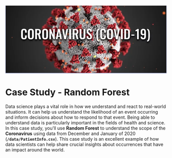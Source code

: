 <p align="center">
  <img src="img/covid-19.png" width="600">
  <br>
</p>

# Case Study - Random Forest

Data science plays a vital role in how we understand and react to real-world situations. It can help us understand the likelihood of an event occurring and inform decisions about how to respond to that event. Being able to understand data is particularly important in the fields of health and science. In this case study, you'll use <b>Random Forest</b> to understand the scope of the <b>Coronavirus</b> using data from December and January of 2020 (<code><b>/data/PatientInfo.csv</b></code>). This case study is an excellent example of how data scientists can help share crucial insights about occurrences that have an impact around the world. 
